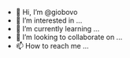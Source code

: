 - 👋 Hi, I’m @giobovo
- 👀 I’m interested in ...
- 🌱 I’m currently learning ...
- 💞️ I’m looking to collaborate on ...
- 📫 How to reach me ...

<!---
giobovo/giobovo is a ✨ special ✨ repository because its `README.md` (this file) appears on your GitHub profile.
You can click the Preview link to take a look at your changes.
--->
